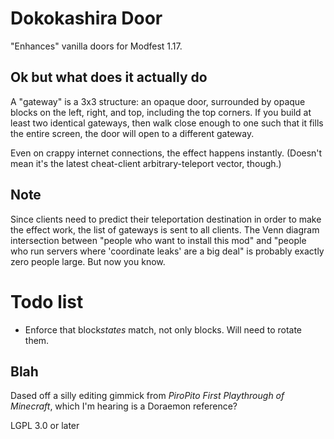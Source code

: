 # Dokokashira Door

"Enhances" vanilla doors for Modfest 1.17.

## Ok but what does it actually do

A "gateway" is a 3x3 structure: an opaque door, surrounded by opaque blocks on the left, right, and top, including the top corners. If you build at least two identical gateways, then walk close enough to one such that it fills the entire screen, the door will open to a different gateway.

Even on crappy internet connections, the effect happens instantly. (Doesn't mean it's the latest cheat-client arbitrary-teleport vector, though.)

## Note

Since clients need to predict their teleportation destination in order to make the effect work, the list of gateways is sent to all clients. The Venn diagram intersection between "people who want to install this mod" and "people who run servers where 'coordinate leaks' are a big deal" is probably exactly zero people large. But now you know.

# Todo list

* Enforce that block*states* match, not only blocks. Will need to rotate them.

## Blah

Dased off a silly editing gimmick from *PiroPito First Playthrough of Minecraft*, which I'm hearing is a Doraemon reference?

LGPL 3.0 or later